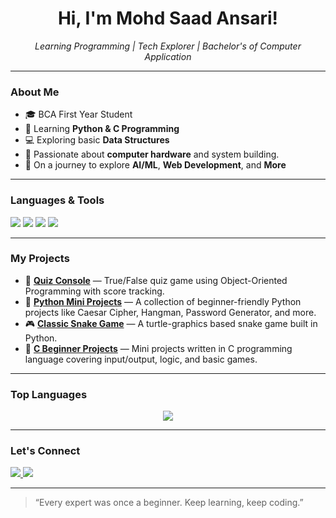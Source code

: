 <h1 align="center">Hi, I'm Mohd Saad Ansari!</h1>

<p align="center">
  <em>Learning Programming | Tech Explorer | Bachelor's of Computer Application  </em>
</p>

---

### **About Me**
- 🎓 BCA First Year Student 
- 🐍 Learning **Python & C Programming**
- 💻 Exploring basic **Data Structures**
- 🔧 Passionate about **computer hardware** and system building.
- 🚀 On a journey to explore **AI/ML**, **Web Development**, and **More**

---

### **Languages & Tools**
<p>
  <img src="https://img.shields.io/badge/Python-3776AB?style=for-the-badge&logo=python&logoColor=white"/>
  <img src="https://img.shields.io/badge/C-2E8B57?style=for-the-badge&logo=c&logoColor=white"/>
  <img src="https://img.shields.io/badge/VSCode-007ACC?style=for-the-badge&logo=visual%20studio%20code&logoColor=white"/>
  <img src="https://img.shields.io/badge/GitHub-181717?style=for-the-badge&logo=github&logoColor=white"/>
</p>

---

### **My Projects**
<ul>
  <li>🧠 <a href="https://github.com/MohdSaad01/Quiz_Console"><strong>Quiz Console</strong></a> — True/False quiz game using Object-Oriented Programming with score tracking.</li>
  <li>🐍 <a href="https://github.com/MohdSaad01/python_mini_projects"><strong>Python Mini Projects</strong></a> — A collection of beginner-friendly Python projects like Caesar Cipher, Hangman, Password Generator, and more.</li>
  <li>🎮 <a href="https://github.com/MohdSaad01/Classic_Snake"><strong>Classic Snake Game</strong></a> — A turtle-graphics based snake game built in Python.</li>
  <li>💾 <a href="https://github.com/MohdSaad01/C_Beginner_Projects"><strong>C Beginner Projects</strong></a> — Mini projects written in C programming language covering input/output, logic, and basic games.</li>  
</ul>

---

### **Top Languages**
<p align="center">
  <img src="https://github-readme-stats.vercel.app/api/top-langs/?username=MohdSaad01&layout=compact&theme=radical" />
</p>

---

### **Let's Connect**
<p>
  <a href="https://www.linkedin.com/in/mohd-saad-ansari01">
    <img src="https://img.shields.io/badge/LinkedIn-blue?style=for-the-badge&logo=linkedin&logoColor=white" />
  </a>
  <a href="https://github.com/MohdSaad01">
    <img src="https://img.shields.io/badge/GitHub-000?style=for-the-badge&logo=github&logoColor=white" />
  </a>
</p>

---

> “Every expert was once a beginner. Keep learning, keep coding.”
